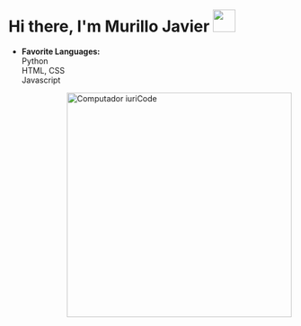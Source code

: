 # Hi there, I'm Murillo Javier <img src="https://media3.giphy.com/media/RJPIsQasw54INPJ7yv/giphy.gif"  width="40px" height="40px">

- **Favorite Languages:** <br>
Python <br>
HTML, CSS <br>
Javascript

<img src="https://camo.githubusercontent.com/819faac558752eeb0aabb5f62e69597b8ae5c524e8074ed0eff369649a6f6003/68747470733a2f2f6d65646961302e67697068792e636f6d2f6d656469612f67554e413751483441654c64652f67697068792e676966" width="400px" align="right" alt="Computador iuriCode" data-canonical-src="https://media0.giphy.com/media/gUNA7QH4AeLde/giphy.gif" style="max-width:100%;">
